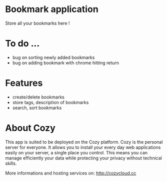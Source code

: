 # Bookmark application

Store all your bookmarks here !

# To do ...

* bug on sorting newly added bookmarks
* bug on adding bookmark with chrome hitting return

# Features

* create/delete bookmarks
* store tags, description of bookmarks
* search, sort bookmarks

# About Cozy

This app is suited to be deployed on the Cozy platform. Cozy is the personal
server for everyone. It allows you to install your every day web applications 
easily on your server, a single place you control. This means you can manage 
efficiently your data while protecting your privacy without technical skills.

More informations and hosting services on:
http://cozycloud.cc
